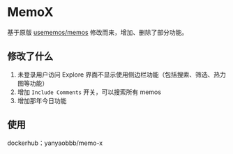 # MemoX

基于原版 [usememos/memos](https://github.com/usememos/memos) 修改而来，增加、删除了部分功能。

## 修改了什么

1. 未登录用户访问 Explore 界面不显示使用侧边栏功能（包括搜索、筛选、热力图等功能）
2. 增加 `Include Comments` 开关，可以搜索所有 memos
3. 增加那年今日功能

## 使用

dockerhub：yanyaobbb/memo-x
